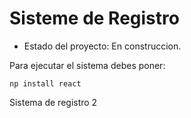 <h1>Sisteme de Registro</h1>

- Estado del proyecto: En construccion.

Para ejecutar el sistema debes poner:

````np install react````

Sistema de registro 2
